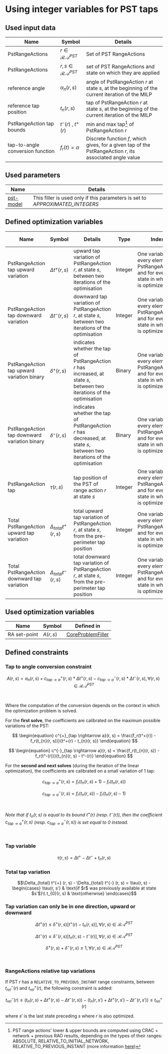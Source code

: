 # Using integer variables for PST taps

## Used input data

| Name                             | Symbol                        | Details                                                                                                   |
|----------------------------------|-------------------------------|-----------------------------------------------------------------------------------------------------------|
| PstRangeActions                  | $r \in \mathcal{RA}^{PST}$    | Set of PST RangeActions                                                                                   |
| PstRangeActions                  | $r,s \in \mathcal{RA}^{PST}$  | set of PST RangeActions and state on which they are applied                                               |
| reference angle                  | $\alpha _n(r, s)$             | angle of PstRangeAction $r$ at state $s$, at the beginning of the current iteration of the MILP           |
| reference tap position           | $t_{n}(r, s)$                 | tap of PstRangeAction $r$ at state $s$, at the beginning of the current iteration of the MILP             |
| PstRangeAction tap bounds        | $t^-(r) \: , \: t^+(r)$       | min and max tap[^1] of PstRangeAction $r$                                                                 |
| tap-to-angle conversion function | $f_r(t) = \alpha$             | Discrete function $f$, which gives, for a given tap of the PstRangeAction $r$, its associated angle value |

[^1]: PST range actions' lower & upper bounds are computed using CRAC + network + previous RAO results, depending on the
types of their ranges: ABSOLUTE, RELATIVE_TO_INITIAL_NETWORK, RELATIVE_TO_PREVIOUS_INSTANT (more
information [here](../../../input-data/crac/json.md#range-actions))

## Used parameters

| Name                                                                             | Details                                                                       |
|----------------------------------------------------------------------------------|-------------------------------------------------------------------------------|
| [pst-model](../../../parameters/implementation-specific-parameters.md#pst-model) | This filler is used only if this parameters is set to *APPROXIMATED_INTEGERS* |

## Defined optimization variables

| Name                                         | Symbol                        | Details                                                                                                                 | Type    | Index                                                                                         | Unit                      | Lower bound | Upper bound |
|----------------------------------------------|-------------------------------|-------------------------------------------------------------------------------------------------------------------------|---------|-----------------------------------------------------------------------------------------------|---------------------------|-------------|-------------|
| PstRangeAction tap upward variation          | $\Delta t^{+} (r, s)$         | upward tap variation of PstRangeAction $r$, at state $s$, between two iterations of the optimisation                    | Integer | One variable for every element of PstRangeActions and for evey state in which it is optimized | No unit (number of taps)  | 0           | $+\infty$   |
| PstRangeAction tap downward variation        | $\Delta t^{-} (r, s)$         | downward tap variation of PstRangeAction $r$, at state $s$, between two iterations of the optimisation                  | Integer | One variable for every element of PstRangeActions and for evey state in which it is optimized | No unit (number of taps)  | 0           | $+\infty$   |
| PstRangeAction tap upward variation binary   | $\delta ^{+} (r, s)$          | indicates whether the tap of PstRangeAction $r$ has increased, at state $s$, between two iterations of the optimisation | Binary  | One variable for every element of PstRangeActions and for evey state in which it is optimized | No unit                   | 0           | 1           |
| PstRangeAction tap downward variation binary | $\delta ^{-} (r, s)$          | indicates whether the tap of PstRangeAction $r$ has decreased, at state $s$, between two iterations of the optimisation | Binary  | One variable for every element of PstRangeActions and for evey state in which it is optimized | No unit                   | 0           | 1           |
| PstRangeAction tap                           | $\tau (r, s)$                 | tap position of the PST of range action $r$ at state $s$                                                                | Integer | One variable for every element of PstRangeActions and for evey state in which it is optimized | No unit                   | min PST tap | max PST tap |
| Total PstRangeAction upward tap variation    | $\Delta_{total} t^{+} (r, s)$ | total upward tap variation of PstRangeAction $r$, at state $s$, from the pre-perimeter tap position                     | Integer | One variable for every element of PstRangeActions and for evey state in which it is optimized | No unit (number of taps)  | 0           | $+\infty$   |
| Total PstRangeAction downward tap variation  | $\Delta_{total} t^{-} (r, s)$ | total downward tap variation of PstRangeAction $r$, at state $s$, from the pre-perimeter tap position                   | Integer | One variable for every element of PstRangeActions and for evey state in which it is optimized | No unit (number of taps)  | 0           | $+\infty$   |

## Used optimization variables

| Name        | Symbol | Defined in                                                                 |
|-------------|--------|----------------------------------------------------------------------------|
| RA set-point | $A(r, s)$ | [CoreProblemFiller](core-problem-filler.md#defined-optimization-variables) |

## Defined constraints

### Tap to angle conversion constraint

$$
\begin{equation}
A(r, s) = \alpha_{n}(r, s) + c^{+}_{tap \rightarrow a}(r, s) * \Delta t^{+} (r, s) - 
c^{-}_{tap \rightarrow a}(r, s) * \Delta t^{-} (r, s)
, \forall (r,s) \in \mathcal{RA}^{PST}
\end{equation}
$$

<br>

Where the computation of the conversion depends on the context in which the optimization problem is solved.

For the **first solve**, the coefficients are calibrated on the maximum possible variations of the PST:

$$
\begin{equation}
c^{+}_{tap \rightarrow a}(r, s) = \frac{f_r(t^+(r)) - f_r(t_{n}(r, s))}{t^+(r) - t_{n}(r, s)}
\end{equation}
$$

$$
\begin{equation}
c^{-}_{tap \rightarrow a}(r, s) = \frac{f_r(t_{n}(r, s)) - f_r(t^-(r))}{t_{n}(r, s) - t^-(r)}
\end{equation}
$$

For the **second and next solves** (during the iteration of the linear optimization), the coefficients are calibrated on
a small variation of 1 tap:

$$
\begin{equation}
c^{+}_{tap \rightarrow a}(r, s) = f_r(t_{n}(r, s) + 1) - f_r(t_{n}(r, s))
\end{equation}
$$

$$
\begin{equation}
c^{-}_{tap \rightarrow a}(r, s) = f_r(t_{n}(r, s)) - f_r(t_{n}(r, s) - 1)
\end{equation}
$$

<br>

*Note that if $t_n(r, s)$ is equal to its bound $t^+(r)$ (resp. $t^-(r)$), then the coefficient
$c^{+}_{tap \rightarrow a}(r, s)$ (resp. $c^{-}_{tap \rightarrow a}(r, s)$) is set equal to 0 instead.*

<br>

### Tap variable

$$\tau(r, s) = \Delta t^{+} - \Delta t^{-} + t_{n}(r, s)$$

### Total tap variation

$$\Delta_{total} t^{+} (r, s) - \Delta_{total} t^{-} (r, s) = \tau(r, s) -
\begin{cases}
    \tau(r, s') & \text{if $r$ was previously available at state $s'$}\\
    t_{0}(r, s) & \text{otherwise}
\end{cases}$$

### Tap variation can only be in one direction, upward or downward

$$
\begin{equation}
\Delta t^{+} (r) \leq \delta ^{+} (r, s) [t^+(r) - t_{n}(r, s)] , \forall (r, s) \in \mathcal{RA}^{PST}
\end{equation}
$$

$$
\begin{equation}
\Delta t^{-} (r) \leq \delta ^{-} (r, s) [t_{n}(r, s) - t^-(r)] , \forall (r, s) \in \mathcal{RA}^{PST}
\end{equation}
$$

$$
\begin{equation}
\delta ^{+} (r, s) + \delta ^{-} (r, s)  \leq 1 , \forall (r, s) \in \mathcal{RA}^{PST}
\end{equation}
$$

<br>

### RangeActions relative tap variations

If PST $r$ has a `RELATIVE_TO_PREVIOUS_INSTANT` range constraints, between $t^-_{rel}(r)$ and $t^+_{rel}(r)$, the
following constraint is added:  

$$
\begin{equation}
t^-_{rel}(r) \leq (t_{n}(r, s) + \Delta t^+(r, s) - \Delta t^-(r, s)) - (t_{n}(r, s') + \Delta t^+(r, s') - \Delta t^-(r, s')) \leq t^+_{rel}(r)
\end{equation}
$$

where $s'$ is the last state preceding $s$ where $r$ is also optimized.